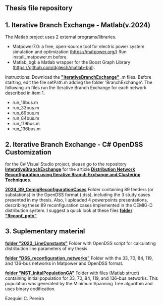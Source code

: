 ## Thesis file repository

## 1. Iterative Branch Exchange - Matlab(v.2024)
The Matlab project uses 2 external programs/libraries.
- Matpower7.0: a free, open-source tool for electric power system simulation and optimization (https://matpower.org/) Run install_matpower.m before.
- Matlab_bgl: a Matlab wrapper for the Boost Graph Library (https://github.com/dgleich/matlab-bgl).

Instructions: Download the [**"IterativeBranchExchange"**](https://github.com/Zecao/ThesisFiles/tree/master/2024_IterativeBranchExchange) .m files. Before starting, edit the file setPath.m adding the folder 'BranchExchange'. The following .m files run the Iterative Branch Exchange for each network described in item 1.
- run_16bus.m
- run_33bus.m
- run_69bus.m
- run_84bus.m
- run_119bus.m
- run_136bus.m

## 2. Iterative Branch Exchange - C# OpenDSS Customization 
for the C# Visual Studio project, please go to the repository [**InterativeBranchExchange**](https://github.com/Zecao/IterativeBranchExchange/tree/master/OpenDssCustomization) for the article [**Distribution Network Reconfiguration using Iterative Branch Exchange and Clustering Techniques**](https://www.mdpi.com/1996-1073/16/5/2395).

[**2024_89_CemigReconfigurationCases**](https://github.com/Zecao/ThesisFiles/tree/master/2024_89_CemigReconfigurationCases)
Folder containing 89 feeders (or substations) in the OpenDSS format (.dss), including the 3 study cases presented in my thesis. Also, I uploaded 4 powerpoints presentations, describing these 89 reconfiguration cases implemented in the CEMIG-D distribution system. I suggest a quick look at these files [**folder "Reconf_pptx"**](https://github.com/Zecao/ThesisFiles/tree/master/2024_SupMaterial/Reconf_pptx)

## 3. Suplementary material
[**folder "2023_LineConstants"**](https://github.com/Zecao/ThesisFiles/tree/master/2024_SupMaterial/2023_LineConstants)
Folder with OpenDSS script for calculating distribution line parameters of my thesis.

[**folder "DSS_reconfiguration_networks"**](https://github.com/Zecao/ThesisFiles/tree/master/2024_SupMaterial/DSS_reconfiguration_networks)
Folder with the 33, 70, 84, 119, and 136-bus networks in Matpower and OpenDSS format.

[**folder "MST_InitalPopulationGA"**](https://github.com/Zecao/ThesisFiles/tree/master/2024_SupMaterial/MST_InitalPopulationGA)
Folder with files (Matlab struct) containing initial population for 33, 70, 84, 119, and 136-bus networks. This population was generated by the Minimum Spanning Tree algorithm and uses binary codification.

Ezequiel C. Pereira
